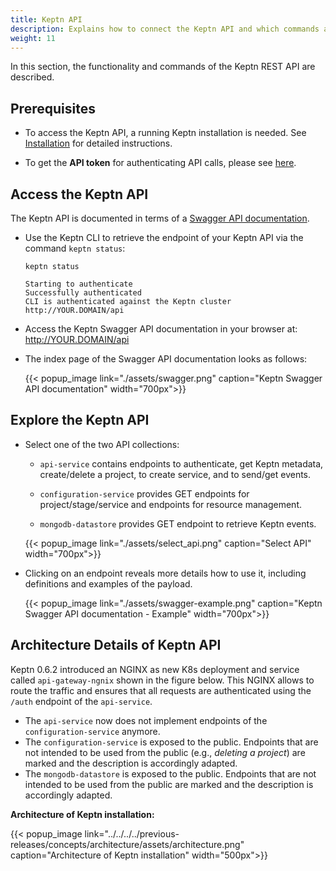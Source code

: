 ```yaml
---
title: Keptn API
description: Explains how to connect the Keptn API and which commands are available.
weight: 11
---
```


In this section, the functionality and commands of the Keptn REST API are described.

## Prerequisites

- To access the Keptn API, a running Keptn installation is needed.
See [Installation](../../../previous-releases/install/) for detailed instructions.

- To get the **API token** for authenticating API calls, please see [here](../../operate/api_token/#retrieve-api-token).  

## Access the Keptn API

The Keptn API is documented in terms of a [Swagger API documentation](https://swagger.io/).

* Use the Keptn CLI to retrieve the endpoint of your Keptn API via the command `keptn status`:

    ```console
    keptn status
    ```

    ```console
    Starting to authenticate
    Successfully authenticated
    CLI is authenticated against the Keptn cluster http://YOUR.DOMAIN/api
    ```

* Access the Keptn Swagger API documentation in your browser at: http://YOUR.DOMAIN/api

* The index page of the Swagger API documentation looks as follows:

    {{< popup_image
        link="./assets/swagger.png"
        caption="Keptn Swagger API documentation"
        width="700px">}}

## Explore the Keptn API

* Select one of the two API collections: 

    * `api-service` contains endpoints to authenticate, get Keptn metadata, create/delete a project, to create service, and to send/get events.

    * `configuration-service` provides GET endpoints for project/stage/service and endpoints for resource management.

    * `mongodb-datastore` provides GET endpoint to retrieve Keptn events.

    {{< popup_image
        link="./assets/select_api.png"
        caption="Select API"
        width="700px">}}

* Clicking on an endpoint reveals more details how to use it, including definitions and examples of the payload.

    {{< popup_image
        link="./assets/swagger-example.png"
        caption="Keptn Swagger API documentation - Example"
        width="700px">}}

## Architecture Details of Keptn API

Keptn 0.6.2 introduced an NGINX as new K8s deployment and service called `api-gateway-ngnix` shown in the figure below. This NGINX allows to route the traffic and ensures that all requests are authenticated using the `/auth` endpoint of the `api-service`.

- The `api-service` now does not implement endpoints of the `configuration-service` anymore.
- The `configuration-service` is exposed to the public. Endpoints that are not intended to be used from the public (e.g., *deleting a project*) are marked and the description is accordingly adapted.
- The `mongodb-datastore` is exposed to the public. Endpoints that are not intended to be used from the public are marked and the description is accordingly adapted.


**Architecture of Keptn installation:**

{{< popup_image
    link="../../../../previous-releases/concepts/architecture/assets/architecture.png"
    caption="Architecture of Keptn installation"
    width="500px">}}
